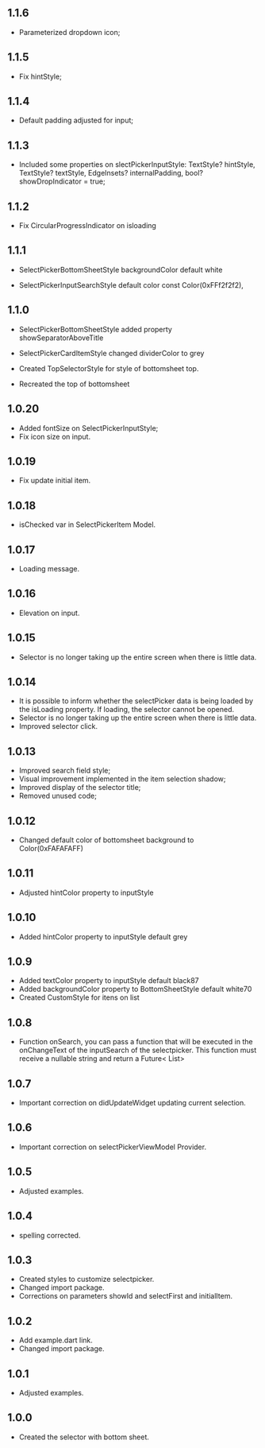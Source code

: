 ## 1.1.6

* Parameterized dropdown icon;

## 1.1.5

* Fix hintStyle;

## 1.1.4

* Default padding adjusted for input;

## 1.1.3

* Included some properties on slectPickerInputStyle: TextStyle? hintStyle, TextStyle? textStyle,
  EdgeInsets? internalPadding, bool? showDropIndicator = true;

## 1.1.2

* Fix CircularProgressIndicator on isloading

## 1.1.1

* SelectPickerBottomSheetStyle backgroundColor default white

* SelectPickerInputSearchStyle default color const Color(0xFFf2f2f2),

## 1.1.0

* SelectPickerBottomSheetStyle added property showSeparatorAboveTitle

* SelectPickerCardItemStyle changed dividerColor to grey

* Created TopSelectorStyle for style of bottomsheet top.

* Recreated the top of bottomsheet

## 1.0.20

* Added fontSize on SelectPickerInputStyle;
* Fix icon size on input.

## 1.0.19

* Fix update initial item.

## 1.0.18

* isChecked var in SelectPickerItem Model.

## 1.0.17

* Loading message.

## 1.0.16

* Elevation on input.

## 1.0.15

* Selector is no longer taking up the entire screen when there is little data.

## 1.0.14

* It is possible to inform whether the selectPicker data is being loaded by the isLoading property.
  If loading, the selector cannot be opened.
* Selector is no longer taking up the entire screen when there is little data.
* Improved selector click.

## 1.0.13

* Improved search field style;
* Visual improvement implemented in the item selection shadow;
* Improved display of the selector title;
* Removed unused code;

## 1.0.12

* Changed default color of bottomsheet background to Color(0xFAFAFAFF)

## 1.0.11

* Adjusted hintColor property to inputStyle

## 1.0.10

* Added hintColor property to inputStyle default grey

## 1.0.9

* Added textColor property to inputStyle default black87
* Added backgroundColor property to BottomSheetStyle default white70
* Created CustomStyle for itens on list

## 1.0.8

* Function onSearch, you can pass a function that will be executed in the onChangeText of the
  inputSearch of the selectpicker. This function must receive a nullable string and return a Future<
  List<SelectPickerItem>>

## 1.0.7

* Important correction on didUpdateWidget updating current selection.

## 1.0.6

* Important correction on selectPickerViewModel Provider.

## 1.0.5

* Adjusted examples.

## 1.0.4

* spelling corrected.

## 1.0.3

* Created styles to customize selectpicker.
* Changed import package.
* Corrections on parameters showId and selectFirst and initialItem.

## 1.0.2

* Add example.dart link.
* Changed import package.

## 1.0.1

* Adjusted examples.

## 1.0.0

* Created the selector with bottom sheet. 
